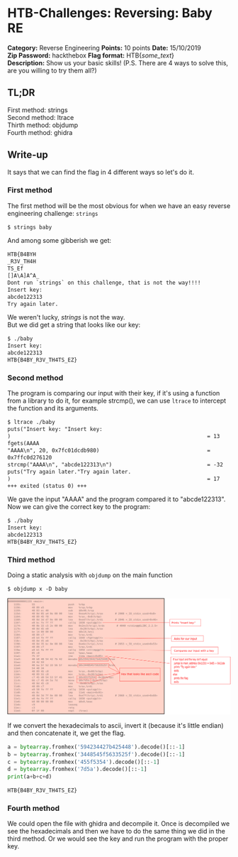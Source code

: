 # HTB-Challenges: Reversing: Baby RE
**Category:** Reverse Engineering **Points:** 10 points **Date:** 15/10/2019</br>
**Zip Password:** hackthebox **Flag format:** HTB{*some_text*}</br>
**Description:**
Show us your basic skills! (P.S. There are 4 ways to solve this, are you willing to try them all?)
</br>
## TL;DR
First method: strings
</br>
Second method: ltrace
</br>
Thirth method: objdump
</br>
Fourth method: ghidra

## Write-up
It says that we can find the flag in 4 different ways so let's do it.

### First method
The first method will be the most obvious for when we have an easy reverse engineering challenge: `strings`
```
$ strings baby
```
And among some gibberish we get:
```
HTB{B4BYH
_R3V_TH4H
TS_Ef
[]A\A]A^A_
Dont run `strings` on this challenge, that is not the way!!!!
Insert key:
abcde122313
Try again later.
```
We weren't lucky, *strings* is not the way.
</br>
But we did get a string that looks like our key:
```
$ ./baby
Insert key:
abcde122313
HTB{B4BY_R3V_TH4TS_EZ}
```

### Second method
The program is comparing our input with their key, if it's using a function from a library to do it, for example strcmp(), we can use `ltrace` to intercept the function and its arguments.
```
$ ltrace ./baby
puts("Insert key: "Insert key: 
)                                                              = 13
fgets(AAAA
"AAAA\n", 20, 0x7fc01dcdb980)                                  = 0x7ffc0d276120
strcmp("AAAA\n", "abcde122313\n")                              = -32
puts("Try again later."Try again later.
)                                                              = 17
+++ exited (status 0) +++
```
We gave the input "AAAA" and the program compared it to "abcde122313".
</br>
Now we can give the correct key to the program:
```
$ ./baby
Insert key:
abcde122313
HTB{B4BY_R3V_TH4TS_EZ}
```
### Third method
Doing a static analysis with `objdump` on the main function
```
$ objdump x -D baby
```
![objdump-main](./objdump_main_notes.png)

If we convert the hexadecimals to ascii, invert it (because it's little endian) and then concatenate it, we get the flag.
```python
a = bytearray.fromhex('594234427b425448').decode()[::-1]
b = bytearray.fromhex('3448545f5633525f').decode()[::-1]
c = bytearray.fromhex('455f5354').decode()[::-1]
d = bytearray.fromhex('7d5a').decode()[::-1]
print(a+b+c+d)
```
```
HTB{B4BY_R3V_TH4TS_EZ}
```

### Fourth method
We could open the file with ghidra and decompile it. Once is decompiled we see the hexadecimals and then we have to do the same thing we did in the third method. Or we would see the key and run the program with the proper key.
